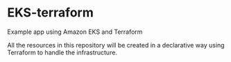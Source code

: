 # EKS-terraform
Example app using Amazon EKS and Terraform

All the resources in this repository will be created in a declarative way using Terraform to handle the infrastructure.